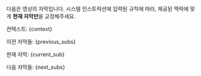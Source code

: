 다음은 영상의 자막입니다. 시스템 인스트럭션에 입력된 규칙에 따라, 제공된 맥락에 맞게 **현재 자막만**을 교정해주세요.

컨텍스트: {context}

이전 자막들:
{previous_subs}

현재 자막:
{current_sub}

다음 자막들:
{next_subs}